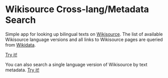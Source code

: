 # Wikisource Cross-lang/Metadata Search

Simple app for looking up bilingual texts on [Wikisource](https://wikisource.org/wiki/Main_Page). The list of available Wikisource language versions and all links to Wikisource pages are queried from [Wikidata](https://www.wikidata.org/wiki/Wikidata:Main_Page).

[Try it!](https://nextghost.github.io/wiki-crosslang/)

You can also search a single language version of Wikisource by text metadata. [Try it!](https://nextghost.github.io/wiki-crosslang/metasearch.html)
